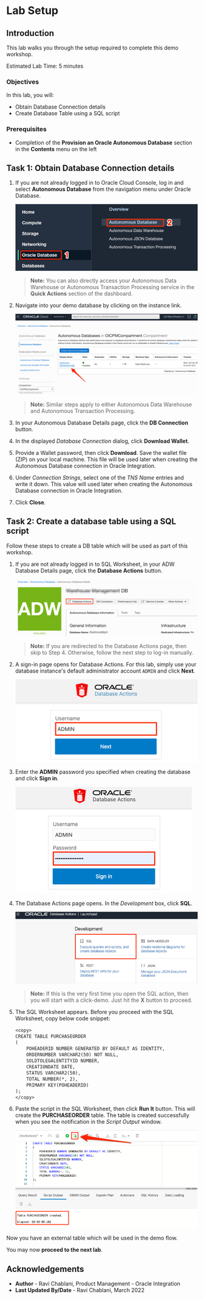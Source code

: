# Lab Setup

## Introduction

This lab walks you through the setup required to complete this demo workshop.

Estimated Lab Time: 5 minutes

### Objectives
In this lab, you will:
- Obtain Database Connection details
- Create Database Table using a SQL script


### Prerequisites
* Completion of the **Provision an Oracle Autonomous Database** section in the **Contents** menu on the left


## **Task 1:** Obtain Database Connection details
1. If you are not already logged in to Oracle Cloud Console, log in and select **Autonomous Database** from the navigation menu under Oracle Database.

    ![Select Autonomous Database](images/adb-navigation.png)

    > **Note:** You can also directly access your Autonomous Data Warehouse or Autonomous Transaction Processing service in the **Quick Actions** section of the dashboard.

2. Navigate into your demo database by clicking on the instance link.

    ![Select Autonomous Database](images/select-adb-instance.png)

    > **Note:** Similar steps apply to either Autonomous Data Warehouse and Autonomous Transaction Processing.

3.  In your Autonomous Database Details page, click the **DB Connection** button.

4. In the displayed *Database Connection* dialog, click **Download Wallet**. 

5. Provide a Wallet password, then click **Download**. Save the wallet file (ZIP) on your local machine. This file will be used later when creating the Autonomous Database connection in Oracle Integration. 

6. Under *Connection Strings*, select one of the *TNS Name* entries and write it down. This value will used later when creating the Autonomous Database connection in Oracle Integration.

7. Click **Close**.


## **Task 2:** Create a database table using a SQL script
Follow these steps to create a DB table which will be used as part of this workshop. 

1.  If you are not already logged in to SQL Worksheet, in your ADW Database Details page, click the **Database Actions** button.

    ![Click Database Actions](images/click-database-actions.png)

    > **Note:** If you are redirected to the Database Actions page, then skip to Step 4. Otherwise, follow the next step to log-in manually.  

2. A sign-in page opens for Database Actions. For this lab, simply use your database instance's default administrator account `ADMIN` and click **Next**.

   ![Enter DB username](images/enter-username.png)

3.  Enter the **ADMIN** password you specified when creating the database and click **Sign in**.

    ![Enter DB password](images/enter-password.png)

4. The Database Actions page opens. In the *Development* box, click **SQL**.

    ![Open SQL](images/open-sql.png)

    > **Note:** If this is the very first time you open the SQL action, then you will start with a click-demo. Just hit the **X** button to proceed. 

5. The SQL Worksheet appears. Before you proceed with the SQL Worksheet, copy below code snippet:
    ```
    <copy>
    CREATE TABLE PURCHASEORDER 
    (
        POHEADERID NUMBER GENERATED BY DEFAULT AS IDENTITY,
        ORDERNUMBER VARCHAR2(50) NOT NULL,
        SOLDTOLEGALENTITYID NUMBER,
        CREATIONDATE DATE,
        STATUS VARCHAR2(50),
        TOTAL NUMBER(*, 2),
        PRIMARY KEY(POHEADERID) 
    );
    </copy>
    ```

6. Paste the script in the SQL Worksheet, then click **Run It** button. This will create the **PURCHASEORDER** table. The table is created successfully when you see the notification in the *Script Output* window. 

    ![Past SQL Script](images/paste-run-sql-script.png)

Now you have an external table which will be used in the demo flow. 


You may now **proceed to the next lab**.


## Acknowledgements
* **Author** - Ravi Chablani, Product Management - Oracle Integration
* **Last Updated By/Date** - Ravi Chablani, March 2022
